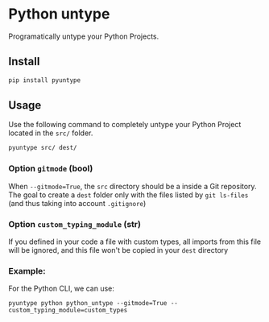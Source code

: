 # Python untype

Programatically untype your Python Projects.

## Install

```bash
pip install pyuntype
```

## Usage

Use the following command to completely untype your Python Project located in the `src/` folder.

```bash
pyuntype src/ dest/
```

### Option `gitmode` (bool)

When `--gitmode=True`, the `src` directory should be a inside a Git repository. The goal to create a `dest` folder only with the files listed by `git ls-files` (and thus taking into account `.gitignore`)

### Option `custom_typing_module` (str)

If you defined in your code a file with custom types, all imports from this file will be ignored, and this file won't be copied in your `dest` directory

### Example:

For the Python CLI, we can use:

```
pyuntype python python_untype --gitmode=True --custom_typing_module=custom_types
```
